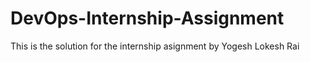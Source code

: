# DevOps-Internship-Assignment
This is the solution for the internship asignment by Yogesh Lokesh Rai
